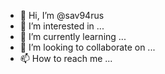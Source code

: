 - 👋 Hi, I’m @sav94rus
- 👀 I’m interested in ...
- 🌱 I’m currently learning ...
- 💞️ I’m looking to collaborate on ...
- 📫 How to reach me ...

<!---
sav94rus/sav94rus is a ✨ special ✨ repository because its `README.md` (this file) appears on your GitHub profile.
You can click the Preview link to take a look at your changes.
--->
